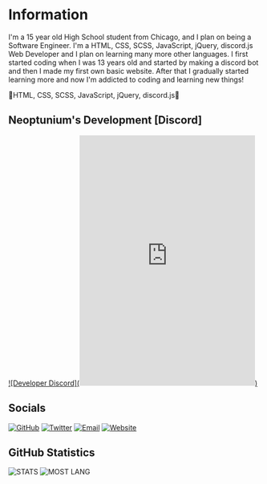 # Information

I'm a 15 year old High School student from Chicago, and I plan on being a Software Engineer. I'm a HTML, CSS, SCSS, JavaScript, jQuery, discord.js Web Developer and I plan on learning many more other languages. I first started coding when I was 13 years old and started by making a discord bot and then I made my first own basic website. After that I gradually started learning more and now I'm addicted to coding and learning new things!

💾HTML, CSS, SCSS, JavaScript, jQuery, discord.js💾


## Neoptunium's Development [Discord]
[![Developer Discord](<iframe src="https://discord.com/widget?id=770660983437918218&theme=dark" width="350" height="500" allowtransparency="true" frameborder="0" sandbox="allow-popups allow-popups-to-escape-sandbox allow-same-origin allow-scripts"></iframe>)](https://discord.gg/jSWf7ttF9P)

## Socials
[![GitHub](https://icons.iconarchive.com/icons/limav/flat-gradient-social/64/Github-icon.png)](https://github.com/Neoptunium)
[![Twitter](https://icons.iconarchive.com/icons/limav/flat-gradient-social/64/Twitter-icon.png)](http://twitter.com/Neoptunium)
[![Email](https://icons.iconarchive.com/icons/limav/flat-gradient-social/64/email-icon.png)](mailto:neoptunium@gmail.com)
[![Website](https://icons.iconarchive.com/icons/limav/flat-gradient-social/64/email-icon.png)](https://neoptunium.xyz/)

## GitHub Statistics
<img alt="STATS" src="https://github-readme-stats.vercel.app/api?username=Tazi0&show_icons=true&theme=blue&hide=prs,issues">

<img alt="MOST LANG" src="https://github-readme-stats.vercel.app/api/top-langs/?username=Neoptunium&layout=compact&theme=blue">

